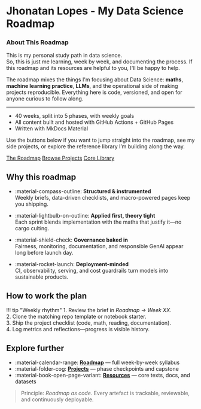 # Jhonatan Lopes - My Data Science Roadmap

<div class="hero" markdown>

### About This Roadmap

This is my personal study path in data science.  
So, this is just me learning, week by week, and documenting the process. If this roadmap and its resources are helpful to you, I'll be happy to help.

The roadmap mixes the things I'm focusing about Data Science: **maths**, **machine learning practice**, **LLMs**, and the operational side of making projects reproducible. Everything here is code, versioned, and open for anyone curious to follow along.

---

- 40 weeks, split into 5 phases, with weekly goals
- All content built and hosted with GitHub Actions + GitHub Pages
- Written with MkDocs Material

Use the buttons below if you want to jump straight into the roadmap, see my side projects, or explore the reference library I’m building along the way.

<div class="hero__actions">
<a class="md-button md-button--primary" href="roadmap/index.md">The Roadmap</a>
<a class="md-button" href="projects/index.md">Browse Projects</a>
<a class="md-button md-button--ghost" href="resources/bibliography.md">Core Library</a>
</div>

</div>

## Why this roadmap

<div class="feature-grid" markdown>

-   :material-compass-outline: **Structured & instrumented**  
    Weekly briefs, data-driven checklists, and macro-powered pages keep you shipping.

-   :material-lightbulb-on-outline: **Applied first, theory tight**  
    Each sprint blends implementation with the maths that justify it—no cargo culting.

-   :material-shield-check: **Governance baked in**  
    Fairness, monitoring, documentation, and responsible GenAI appear long before launch day.

-   :material-rocket-launch: **Deployment-minded**  
    CI, observability, serving, and cost guardrails turn models into sustainable products.

</div>

## How to work the plan

!!! tip "Weekly rhythm"
    1. Review the brief in *Roadmap → Week XX*.  
    2. Clone the matching repo template or notebook starter.  
    3. Ship the project checklist (code, math, reading, documentation).  
    4. Log metrics and reflections—progress is visible history.

## Explore further

<div class="quick-links" markdown>

- :material-calendar-range: **[Roadmap](roadmap/index.md)** — full week-by-week syllabus
- :material-folder-cog: **[Projects](projects/index.md)** — phase checkpoints and capstone
- :material-book-open-page-variant: **[Resources](resources/bibliography.md)** — core texts, docs, and datasets

</div>

> Principle: *Roadmap as code*. Every artefact is trackable, reviewable, and continuously deployable.
